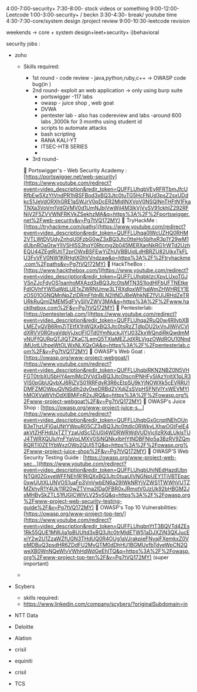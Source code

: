 
4:00-7:00-security+
7:30-8:00- stock videos or something
9:00-12:00- Leetcode
1:00-3:00-security+ / beckn
3:30-4:30- break/ youtube time
4:30-7:30-core/system design /project review
9:00-10:30-leetcode revision

weekends -> core + system design+leet+security+
	i)behavioral


security jobs :
- zoho
	- Skills required:
		- 1st round - code review - java,python,ruby,c++ -> OWASP code bug(in )
		- 2nd round- exploit an web application -> only using burp suite
			- portswigger -117 labs
			- owasp - juice shop , web goat
			- DVWA
			- pentester lab -  also has codereview and labs -around 600 labs ,3000k for 3 months using student id
			- scripts to automate attacks
			- bash scripting
			- RANA KALI-YT
			- ITSEC-HTB SERIES
			- 
		- 3rd round- 
		  
		📌 Portswigger's - Web Security Academy : [https://portswigger.net/web-security](https://www.youtube.com/redirect?event=video_description&redir_token=QUFFLUhqbVEyRFRTbmJfcURfbEw5XzYtVndPR1hBSFBod3xBQ3Jtc0tuTG5HcFNUd3psZ2sxUDdkcS1JeVdORXhGRE1aSWJrV0pDcER2MldINXVqV0NSQlNnTHFtN1FkaTNXa3VoVm1VdGVMV0d1UmNJbjVwWjl4M3lkVjVvSV91ckhIZ292RFNjV2F5ZVVWNFRKVkZSekhzMA&q=https%3A%2F%2Fportswigger.net%2Fweb-security&v=Pg7tVQ172MY) 📌 TryHackMe : [https://tryhackme.com/paths](https://www.youtube.com/redirect?event=video_description&redir_token=QUFFLUhqa0lWcUZHQ0RHM2VTLWtDVUdyZnhqU0FzbG0wZ3xBQ3Jtc0tteHo5blhxR3p1Y29wM1dUbnROaGtwYllVSHl5S3hqY0Rtcmg2b045MERXanNkRG1rWTd2UzhEQU44ZEgtRUtjT2prOWxBSFEwYjZhUVBBUjdLdHBRZU82UjkxTkFLU3FvVFV0NW1KRHgtX0hVVndzaw&q=https%3A%2F%2Ftryhackme.com%2Fpaths&v=Pg7tVQ172MY) 📌 HackTheBox : [https://www.hackthebox.com/](https://www.youtube.com/redirect?event=video_description&redir_token=QUFFLUhqbkIzcXpvLUxoTGJVSnZJcFdyOS1sanhoMXAzd3xBQ3Jtc0tsMTN3S1lodHlFbUFTNEtkeFdIOVhfYWl5aWdLUE1xZWRNUmw3LTRXdlpxWFhaWmZHWHREY1EzOS01OGNQMnNpZzlDRmFfdnBLN2ItNDJBeWhkNEZfVUlJRHdZeTRURkRuQmlZMEM5dFVySllVZWV3MA&q=https%3A%2F%2Fwww.hackthebox.com%2F&v=Pg7tVQ172MY) 📌 Pentesterlab: [https://pentesterlab.com/](https://www.youtube.com/redirect?event=video_description&redir_token=QUFFLUhqa2RuQ0w4RllybXBLMEZyQVB6RmZjTEtfX1hWQXxBQ3Jtc0tsRzZTdlpDU2IxVnJIWjVCVldXRVV0RGtvaVdpVjJxclFIOTd0YmNuckJjYU03ZkxWQndiRkQwdmMyNUFfQURpQTJIQTZKaC1LemQ5TXlaMEZJdXRLVjgzOWdROU10NndjMUotLUhpeWtOLWxNLXQxOA&q=https%3A%2F%2Fpentesterlab.com%2F&v=Pg7tVQ172MY) 📌 OWASP's Web Goat : [https://owasp.org/www-project-webgoat/](https://www.youtube.com/redirect?event=video_description&redir_token=QUFFLUhqblRKN2NBZ0N5VHFGT0trbXU5bHY4emlMcDVVd3xBQ3Jtc0tscnlPNHFySlAzYnltX1pLR3VIS0pGbUQybXJ6RjZVS01RRFdvR3R6cEtpSU9kYjNOWXk5cEVRRU1DMFZMOWpuQVNSdlh2dy0xeDRBd2VXdjZsSVpHSFNIVlYxWEVMYlhMOXVaWVhDdXlBMjFnR2xJRQ&q=https%3A%2F%2Fowasp.org%2Fwww-project-webgoat%2F&v=Pg7tVQ172MY) 📌 OWASP's Juice Shop : [https://owasp.org/www-project-juice-s...](https://www.youtube.com/redirect?event=video_description&redir_token=QUFFLUhqbGx0cnptNEhOUnB3eThzUFlGaUNtYWpuR05CZ3xBQ3Jtc0ttdlc0RWkyLXhwOGtFelE4akVtZHFHdUxTZTYzaUdSc1ZiU0l4WDRWRWdVUDVicllzRXdLUklsTUJ4TWRXQUluYnFYaVpLMXV0SjNQNkxlbHYtNDBFNlo5a3BzRV9ZQmRQRTI0ZE1YbWxzOWo2QUl5TQ&q=https%3A%2F%2Fowasp.org%2Fwww-project-juice-shop%2F&v=Pg7tVQ172MY) 📌 OWASP'S Web Security Testing Guide : [https://owasp.org/www-project-web-sec...](https://www.youtube.com/redirect?event=video_description&redir_token=QUFFLUhqbUhiNEdHazdUbnNTQjI0ZGxyeWFFNEh1R1RiQXxBQ3Jtc0tuaUlVNGNpUEY1TjVBTEpac0xwUUtXLUNVOS1uaFp3VnVwbEN6a29IWkNRYjVZWS1TWWhVUTZMZkhyR1Y4Uk11R20wZTVma2lDa0FBR0xJRmotV0JzUk92bHBGM2JsMHBySkZTLS1fUGlCWlVLV25vSQ&q=https%3A%2F%2Fowasp.org%2Fwww-project-web-security-testing-guide%2F&v=Pg7tVQ172MY) 📌 OWASP's Top 10 Vulnerabilities: [https://owasp.org/www-project-top-ten/](https://www.youtube.com/redirect?event=video_description&redir_token=QUFFLUhqbnYtT3BQVTd4ZEs1Rk55QUE1MWJja1pBUUltd3xBQ3Jtc0trMldETW51aDJXZjN3QXJucExiY2w2U1ZzaWZfUGN3THdUQ0R4OUg1aVJrakpieFNvajFXemkxZ0VpMDBuQ3psdHR6ZDdFU2MyQTM0dDhHU1BGMUxfbTdyeWpCN2QweXB0WnNQeWlvVWhHdWdGeEhITQ&q=https%3A%2F%2Fowasp.org%2Fwww-project-top-ten%2F&v=Pg7tVQ172MY) (super important)
	- 
- Scybers
	- skills required:
	- https://www.linkedin.com/company/scybers/?originalSubdomain=in

- NTT Data
- Deloitte
- Alation
- crisil
- equiniti
- crisil
- TCS
